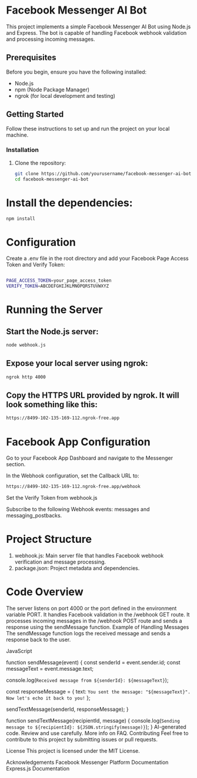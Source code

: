 # Facebook Messenger AI Bot

This project implements a simple Facebook Messenger AI Bot using Node.js and Express. The bot is capable of handling Facebook webhook validation and processing incoming messages.

## Prerequisites

Before you begin, ensure you have the following installed:

- Node.js
- npm (Node Package Manager)
- ngrok (for local development and testing)

## Getting Started

Follow these instructions to set up and run the project on your local machine.

### Installation

1. Clone the repository:
   ```sh
   git clone https://github.com/yourusername/facebook-messenger-ai-bot.git
   cd facebook-messenger-ai-bot

# Install the dependencies:
```sh
npm install
```

# Configuration
Create a .env file in the root directory and add your Facebook Page Access Token and Verify Token:
```sh

PAGE_ACCESS_TOKEN=your_page_access_token
VERIFY_TOKEN=ABCDEFGHIJKLMNOPQRSTUVWXYZ
```
# Running the Server
## Start the Node.js server:
```sh
node webhook.js
```
## Expose your local server using ngrok:
```sh
ngrok http 4000
```
## Copy the HTTPS URL provided by ngrok. It will look something like this:
```sh
https://8499-102-135-169-112.ngrok-free.app
```
# Facebook App Configuration
Go to your Facebook App Dashboard and navigate to the Messenger section.

In the Webhook configuration, set the Callback URL to:
```sh
https://8499-102-135-169-112.ngrok-free.app/webhook
```
Set the Verify Token from webhook.js

Subscribe to the following Webhook events: messages and messaging_postbacks.

# Project Structure
1. webhook.js: Main server file that handles Facebook webhook verification and message processing.
2. package.json: Project metadata and dependencies.
# Code Overview
The server listens on port 4000 or the port defined in the environment variable PORT.
It handles Facebook validation in the /webhook GET route.
It processes incoming messages in the /webhook POST route and sends a response using the sendMessage function.
Example of Handling Messages
The sendMessage function logs the received message and sends a response back to the user.

JavaScript

function sendMessage(event) {
  const senderId = event.sender.id;
  const messageText = event.message.text;

  console.log(`Received message from ${senderId}: ${messageText}`);

  const responseMessage = {
    text: `You sent the message: "${messageText}". Now let's echo it back to you!`
  };

  sendTextMessage(senderId, responseMessage);
}

function sendTextMessage(recipientId, message) {
  console.log(`Sending message to ${recipientId}: ${JSON.stringify(message)}`);
}
AI-generated code. Review and use carefully. More info on FAQ.
Contributing
Feel free to contribute to this project by submitting issues or pull requests.

License
This project is licensed under the MIT License.

Acknowledgements
Facebook Messenger Platform Documentation
Express.js Documentation
